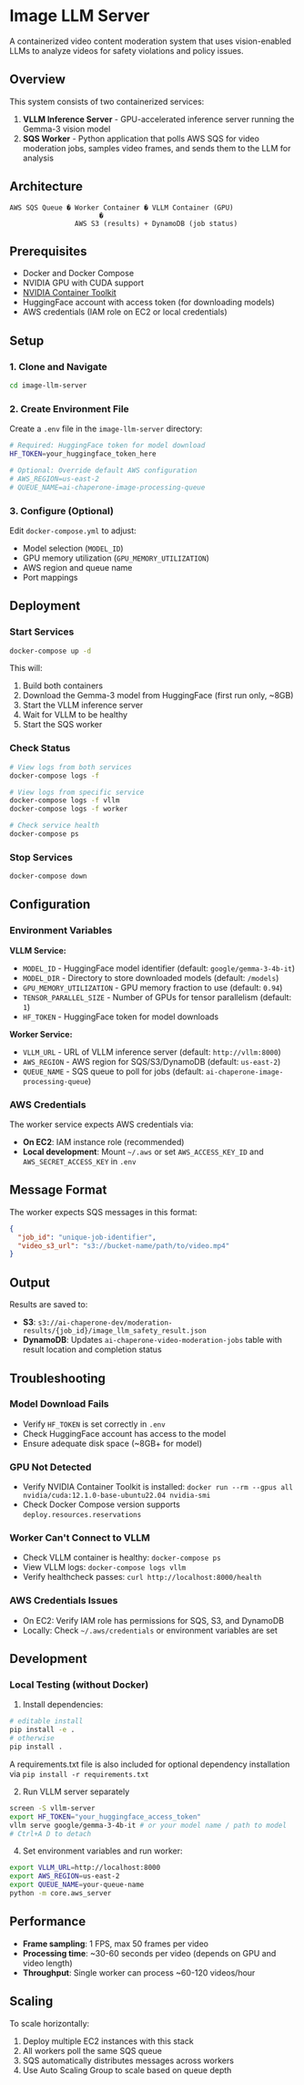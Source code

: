 # Image LLM Server

A containerized video content moderation system that uses vision-enabled LLMs to
analyze videos for safety violations and policy issues.

## Overview

This system consists of two containerized services:

1. **VLLM Inference Server** - GPU-accelerated inference server running the
   Gemma-3 vision model
2. **SQS Worker** - Python application that polls AWS SQS for video moderation
   jobs, samples video frames, and sends them to the LLM for analysis

## Architecture

```
AWS SQS Queue � Worker Container � VLLM Container (GPU)
                      �
                AWS S3 (results) + DynamoDB (job status)
```

## Prerequisites

- Docker and Docker Compose
- NVIDIA GPU with CUDA support
- [NVIDIA Container Toolkit](https://docs.nvidia.com/datacenter/cloud-native/container-toolkit/install-guide.html)
- HuggingFace account with access token (for downloading models)
- AWS credentials (IAM role on EC2 or local credentials)

## Setup

### 1. Clone and Navigate

```bash
cd image-llm-server
```

### 2. Create Environment File

Create a `.env` file in the `image-llm-server` directory:

```bash
# Required: HuggingFace token for model download
HF_TOKEN=your_huggingface_token_here

# Optional: Override default AWS configuration
# AWS_REGION=us-east-2
# QUEUE_NAME=ai-chaperone-image-processing-queue
```

### 3. Configure (Optional)

Edit `docker-compose.yml` to adjust:

- Model selection (`MODEL_ID`)
- GPU memory utilization (`GPU_MEMORY_UTILIZATION`)
- AWS region and queue name
- Port mappings

## Deployment

### Start Services

```bash
docker-compose up -d
```

This will:

1. Build both containers
2. Download the Gemma-3 model from HuggingFace (first run only, ~8GB)
3. Start the VLLM inference server
4. Wait for VLLM to be healthy
5. Start the SQS worker

### Check Status

```bash
# View logs from both services
docker-compose logs -f

# View logs from specific service
docker-compose logs -f vllm
docker-compose logs -f worker

# Check service health
docker-compose ps
```

### Stop Services

```bash
docker-compose down
```

## Configuration

### Environment Variables

**VLLM Service:**

- `MODEL_ID` - HuggingFace model identifier (default: `google/gemma-3-4b-it`)
- `MODEL_DIR` - Directory to store downloaded models (default: `/models`)
- `GPU_MEMORY_UTILIZATION` - GPU memory fraction to use (default: `0.94`)
- `TENSOR_PARALLEL_SIZE` - Number of GPUs for tensor parallelism (default: `1`)
- `HF_TOKEN` - HuggingFace token for model downloads

**Worker Service:**

- `VLLM_URL` - URL of VLLM inference server (default: `http://vllm:8000`)
- `AWS_REGION` - AWS region for SQS/S3/DynamoDB (default: `us-east-2`)
- `QUEUE_NAME` - SQS queue to poll for jobs (default:
  `ai-chaperone-image-processing-queue`)

### AWS Credentials

The worker service expects AWS credentials via:

- **On EC2**: IAM instance role (recommended)
- **Local development**: Mount `~/.aws` or set `AWS_ACCESS_KEY_ID` and
  `AWS_SECRET_ACCESS_KEY` in `.env`

## Message Format

The worker expects SQS messages in this format:

```json
{
  "job_id": "unique-job-identifier",
  "video_s3_url": "s3://bucket-name/path/to/video.mp4"
}
```

## Output

Results are saved to:

- **S3**:
  `s3://ai-chaperone-dev/moderation-results/{job_id}/image_llm_safety_result.json`
- **DynamoDB**: Updates `ai-chaperone-video-moderation-jobs` table with result
  location and completion status

## Troubleshooting

### Model Download Fails

- Verify `HF_TOKEN` is set correctly in `.env`
- Check HuggingFace account has access to the model
- Ensure adequate disk space (~8GB+ for model)

### GPU Not Detected

- Verify NVIDIA Container Toolkit is installed:
  `docker run --rm --gpus all nvidia/cuda:12.1.0-base-ubuntu22.04 nvidia-smi`
- Check Docker Compose version supports `deploy.resources.reservations`

### Worker Can't Connect to VLLM

- Check VLLM container is healthy: `docker-compose ps`
- View VLLM logs: `docker-compose logs vllm`
- Verify healthcheck passes: `curl http://localhost:8000/health`

### AWS Credentials Issues

- On EC2: Verify IAM role has permissions for SQS, S3, and DynamoDB
- Locally: Check `~/.aws/credentials` or environment variables are set

## Development

### Local Testing (without Docker)

1. Install dependencies:

```bash
# editable install
pip install -e .
# otherwise
pip install .
```
A requirements.txt file is also included for optional dependency installation via `pip install -r requirements.txt`

2. Run VLLM server separately
   
```bash
screen -S vllm-server
export HF_TOKEN="your_huggingface_access_token"
vllm serve google/gemma-3-4b-it # or your model name / path to model
# Ctrl+A D to detach
```

4. Set environment variables and run worker:

```bash
export VLLM_URL=http://localhost:8000
export AWS_REGION=us-east-2
export QUEUE_NAME=your-queue-name
python -m core.aws_server
```

## Performance

- **Frame sampling**: 1 FPS, max 50 frames per video
- **Processing time**: ~30-60 seconds per video (depends on GPU and video
  length)
- **Throughput**: Single worker can process ~60-120 videos/hour

## Scaling

To scale horizontally:

1. Deploy multiple EC2 instances with this stack
2. All workers poll the same SQS queue
3. SQS automatically distributes messages across workers
4. Use Auto Scaling Group to scale based on queue depth
